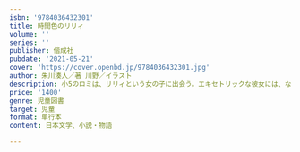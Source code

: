 ```yaml
---
isbn: '9784036432301'
title: 時間色のリリィ
volume: ''
series: ''
publisher: 偕成社
pubdate: '2021-05-21'
cover: 'https://cover.openbd.jp/9784036432301.jpg'
author: 朱川湊人／著 川野／イラスト
description: 小5のロミは、リリィという女の子に出会う。エキセトリックな彼女には、なにか目的があるらしい。直木賞作家の初の児童向け作品。
price: '1400'
genre: 児童図書
target: 児童
format: 単行本
content: 日本文学、小説・物語

---
```

